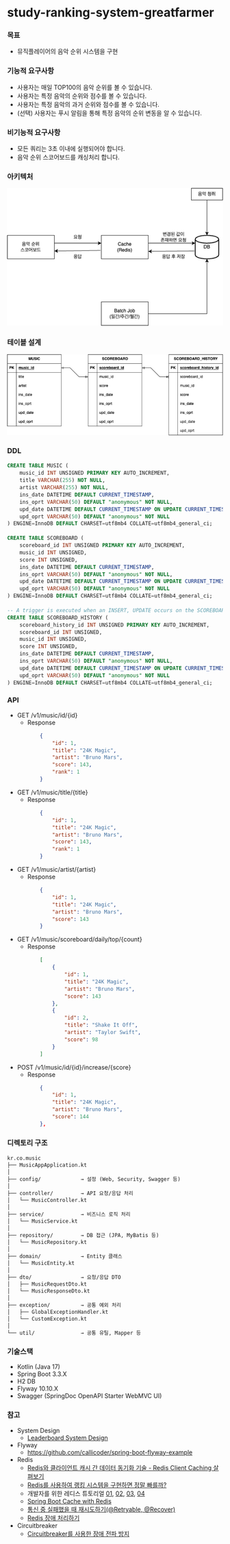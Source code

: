 # study-ranking-system-greatfarmer

### 목표
- 뮤직플레이어의 음악 순위 시스템을 구현

### 기능적 요구사항
- 사용자는 매일 TOP100의 음악 순위를 볼 수 있습니다.
- 사용자는 특정 음악의 순위와 점수를 볼 수 있습니다.
- 사용자는 특정 음악의 과거 순위와 점수를 볼 수 있습니다.
- (선택) 사용자는 푸시 알림을 통해 특정 음악의 순위 변동을 알 수 있습니다.

### 비기능적 요구사항
- 모든 쿼리는 3초 이내에 실행되어야 합니다.
- 음악 순위 스코어보드를 캐싱처리 합니다.

### 아키텍처
![아키텍쳐](ranking_20250322.drawio.png)

### 테이블 설계
![테이블 설계](ranking_db_20250322.drawio.png)

### DDL
```sql
CREATE TABLE MUSIC (
    music_id INT UNSIGNED PRIMARY KEY AUTO_INCREMENT,
    title VARCHAR(255) NOT NULL,
    artist VARCHAR(255) NOT NULL,
    ins_date DATETIME DEFAULT CURRENT_TIMESTAMP,
    ins_oprt VARCHAR(50) DEFAULT "anonymous" NOT NULL,
    upd_date DATETIME DEFAULT CURRENT_TIMESTAMP ON UPDATE CURRENT_TIMESTAMP,
    upd_oprt VARCHAR(50) DEFAULT "anonymous" NOT NULL
) ENGINE=InnoDB DEFAULT CHARSET=utf8mb4 COLLATE=utf8mb4_general_ci;

CREATE TABLE SCOREBOARD (
    scoreboard_id INT UNSIGNED PRIMARY KEY AUTO_INCREMENT,
    music_id INT UNSIGNED,
    score INT UNSIGNED,
    ins_date DATETIME DEFAULT CURRENT_TIMESTAMP,
    ins_oprt VARCHAR(50) DEFAULT "anonymous" NOT NULL,
    upd_date DATETIME DEFAULT CURRENT_TIMESTAMP ON UPDATE CURRENT_TIMESTAMP,
    upd_oprt VARCHAR(50) DEFAULT "anonymous" NOT NULL
) ENGINE=InnoDB DEFAULT CHARSET=utf8mb4 COLLATE=utf8mb4_general_ci;

-- A trigger is executed when an INSERT, UPDATE occurs on the SCOREBOARD table.
CREATE TABLE SCOREBOARD_HISTORY (
    scoreboard_history_id INT UNSIGNED PRIMARY KEY AUTO_INCREMENT,
    scoreboard_id INT UNSIGNED,
    music_id INT UNSIGNED,
    score INT UNSIGNED,
    ins_date DATETIME DEFAULT CURRENT_TIMESTAMP,
    ins_oprt VARCHAR(50) DEFAULT "anonymous" NOT NULL,
    upd_date DATETIME DEFAULT CURRENT_TIMESTAMP ON UPDATE CURRENT_TIMESTAMP,
    upd_oprt VARCHAR(50) DEFAULT "anonymous" NOT NULL
) ENGINE=InnoDB DEFAULT CHARSET=utf8mb4 COLLATE=utf8mb4_general_ci;
```

### API
- GET /v1/music/id/{id}
    - Response
        ```json
            {
                "id": 1,
                "title": "24K Magic",
                "artist": "Bruno Mars",
                "score": 143,
                "rank": 1
            }
        ```
- GET /v1/music/title/{title}
    - Response
        ```json
            {
                "id": 1,
                "title": "24K Magic",
                "artist": "Bruno Mars",
                "score": 143,
                "rank": 1
            }
        ```
- GET /v1/music/artist/{artist}
    - Response
        ```json
            {
                "id": 1,
                "title": "24K Magic",
                "artist": "Bruno Mars",
                "score": 143
            }
        ```
- GET /v1/music/scoreboard/daily/top/{count}
    - Response
        ```json
            [
                {
                    "id": 1,
                    "title": "24K Magic",
                    "artist": "Bruno Mars",
                    "score": 143
                },
                {
                    "id": 2,
                    "title": "Shake It Off",
                    "artist": "Taylor Swift",
                    "score": 98
                }
            ]
        ```
- POST /v1/music/id/{id}/increase/{score}
    - Response
        ```json
            {
                "id": 1,
                "title": "24K Magic",
                "artist": "Bruno Mars",
                "score": 144
            },
        ```

### 디렉토리 구조
```
kr.co.music
├── MusicAppApplication.kt
│
├── config/             → 설정 (Web, Security, Swagger 등)
│
├── controller/         → API 요청/응답 처리
│   └── MusicController.kt
│
├── service/            → 비즈니스 로직 처리
│   └── MusicService.kt
│
├── repository/         → DB 접근 (JPA, MyBatis 등)
│   └── MusicRepository.kt
│
├── domain/             → Entity 클래스
│   └── MusicEntity.kt
│
├── dto/                → 요청/응답 DTO
│   ├── MusicRequestDto.kt
│   └── MusicResponseDto.kt
│
├── exception/          → 공통 예외 처리
│   ├── GlobalExceptionHandler.kt
│   └── CustomException.kt
│
└── util/               → 공통 유틸, Mapper 등
```

### 기술스택
- Kotlin (Java 17)
- Spring Boot 3.3.X
- H2 DB
- Flyway 10.10.X
- Swagger (SpringDoc OpenAPI Starter WebMVC UI)

### 참고
- System Design
  - [Leaderboard System Design](https://systemdesign.one/leaderboard-system-design/)
- Flyway
  - https://github.com/callicoder/spring-boot-flyway-example
- Redis
  - [Redis와 클라이언트 캐시 간 데이터 동기화 기술 - Redis Client Caching 살펴보기](https://devocean.sk.com/blog/techBoardDetail.do?ID=167301&boardType=techBlog)
  - [Redis를 사용하여 랭킹 시스템을 구현하면 정말 빠를까?](https://velog.io/@koomin1227/Redis%EB%A5%BC-%EC%82%AC%EC%9A%A9%ED%95%98%EC%97%AC-%EB%9E%AD%ED%82%B9-%EC%8B%9C%EC%8A%A4%ED%85%9C%EC%9D%84-%EA%B5%AC%ED%98%84%ED%95%98%EB%A9%B4-%EC%A0%95%EB%A7%90-%EB%B9%A0%EB%A5%BC%EA%B9%8C)
  - 개발자를 위한 레디스 튜토리얼 [01](https://medium.com/garimoo/%EA%B0%9C%EB%B0%9C%EC%9E%90%EB%A5%BC-%EC%9C%84%ED%95%9C-%EB%A0%88%EB%94%94%EC%8A%A4-%ED%8A%9C%ED%86%A0%EB%A6%AC%EC%96%BC-01-92aaa24ca8cc), [02](https://medium.com/garimoo/%EA%B0%9C%EB%B0%9C%EC%9E%90%EB%A5%BC-%EC%9C%84%ED%95%9C-%EB%A0%88%EB%94%94%EC%8A%A4-%ED%8A%9C%ED%86%A0%EB%A6%AC%EC%96%BC-02-f1029893e263), [03](https://medium.com/garimoo/%EA%B0%9C%EB%B0%9C%EC%9E%90%EB%A5%BC-%EC%9C%84%ED%95%9C-%EB%A0%88%EB%94%94%EC%8A%A4-%ED%8A%9C%ED%86%A0%EB%A6%AC%EC%96%BC-03-1d5fa7ca9682), [04](https://medium.com/garimoo/%EA%B0%9C%EB%B0%9C%EC%9E%90%EB%A5%BC-%EC%9C%84%ED%95%9C-%EB%A0%88%EB%94%94%EC%8A%A4-%ED%8A%9C%ED%86%A0%EB%A6%AC%EC%96%BC-04-17256c55493d)
  - [Spring Boot Cache with Redis](https://www.baeldung.com/spring-boot-redis-cache)
  - [통신 중 실패했을 때 재시도하기(@Retryable, @Recover)](https://pepega.tistory.com/42)
  - [Redis 장애 처리하기](https://velog.io/@chs98412/%EB%A0%88%EB%94%94%EC%8A%A4-%EC%9E%A5%EC%95%A0-%EC%B2%98%EB%A6%AC%ED%95%98%EA%B8%B0)
- Circuitbreaker
  - [Circuitbreaker를 사용한 장애 전파 방지](https://oliveyoung.tech/2023-08-31/circuitbreaker-inventory-squad/)